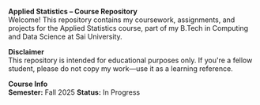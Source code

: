 **Applied Statistics – Course Repository**  
Welcome!
This repository contains my coursework, assignments, and projects for the Applied Statistics course, part of my B.Tech in Computing and Data Science at Sai University.



**Disclaimer**  
This repository is intended for educational purposes only.
If you're a fellow student, please do not copy my work—use it as a learning reference.   


**Course Info**  
**Semester:** Fall 2025
**Status:** In Progress

